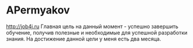 # APermyakov
http://job4j.ru
Главная цель на данный момент - успешно завершить обучение, получив полезные и необходимые для успешной разработки знания. На достижение данной цели у меня есть два месяца.